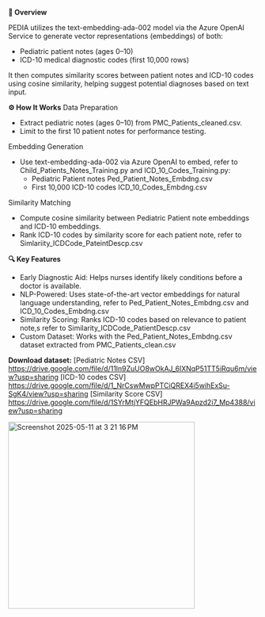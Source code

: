 **🧠 Overview**

PEDIA utilizes the text-embedding-ada-002 model via the Azure OpenAI Service to generate vector representations (embeddings) of both:
  - Pediatric patient notes (ages 0–10)
  - ICD-10 medical diagnostic codes (first 10,000 rows)

It then computes similarity scores between patient notes and ICD-10 codes using cosine similarity, helping suggest potential diagnoses based on text input.

**⚙️ How It Works**
Data Preparation
  - Extract pediatric notes (ages 0–10) from PMC_Patients_cleaned.csv.
  - Limit to the first 10 patient notes for performance testing.

Embedding Generation
  - Use text-embedding-ada-002 via Azure OpenAI to embed, refer to Child_Patients_Notes_Training.py and ICD_10_Codes_Training.py:
    - Pediatric Patient notes Ped_Patient_Notes_Embdng.csv 
    - First 10,000 ICD-10 codes ICD_10_Codes_Embdng.csv

Similarity Matching
  - Compute cosine similarity between Pediatric Patient note embeddings and ICD-10 embeddings.
  - Rank ICD-10 codes by similarity score for each patient note, refer to Simlariity_ICDCode_PateintDescp.csv

**🔍 Key Features**
- Early Diagnostic Aid: Helps nurses identify likely conditions before a doctor is available.
- NLP-Powered: Uses state-of-the-art vector embeddings for natural language understanding, refer to Ped_Patient_Notes_Embdng.csv and ICD_10_Codes_Embdng.csv
- Similarity Scoring: Ranks ICD-10 codes based on relevance to patient note,s refer to Similarity_ICDCode_PatientDescp.csv
- Custom Dataset: Works with the Ped_Patient_Notes_Embdng.csv dataset extracted from PMC_Patients_clean.csv

**Download dataset:** 
[Pediatric Notes CSV] https://drive.google.com/file/d/11ln9ZuUO8wOkAJ_6lXNqP51TT5iRqu6m/view?usp=sharing
[ICD-10 codes CSV] https://drive.google.com/file/d/1_NrCswMwpPTCiQREX4i5wihExSu-SgK4/view?usp=sharing
[Similarity Score CSV] https://drive.google.com/file/d/1SYrMtjYFQEbHRJPWa9Apzd2i7_Mp4388/view?usp=sharing
  
<img width="377" alt="Screenshot 2025-05-11 at 3 21 16 PM" src="https://github.com/user-attachments/assets/56e423ad-4466-4fca-ae5c-97221cf6fcb1" />
